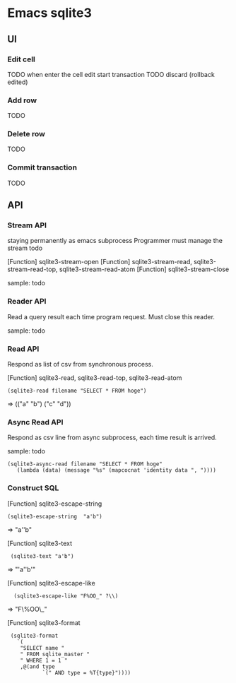 Emacs sqlite3
=============

## UI

### Edit cell

TODO when enter the cell edit start transaction
TODO discard (rollback edited)


### Add row

TODO

### Delete row

TODO

### Commit transaction

TODO

## API

### Stream API

staying permanently as emacs subprocess
Programmer must manage the stream todo

[Function] sqlite3-stream-open
[Function] sqlite3-stream-read, sqlite3-stream-read-top, sqlite3-stream-read-atom
[Function] sqlite3-stream-close

sample: todo

### Reader API

Read a query result each time program request.
Must close this reader.

sample: todo

### Read API

Respond as list of csv from synchronous process.

[Function] sqlite3-read, sqlite3-read-top, sqlite3-read-atom

    (sqlite3-read filename "SELECT * FROM hoge")

=>  (("a" "b") ("c" "d"))

### Async Read API

Respond as csv line from async subprocess, each time result is arrived.

sample: todo



    (sqlite3-async-read filename "SELECT * FROM hoge"
	   (lambda (data) (message "%s" (mapcocnat 'identity data ", "))))
	   
### Construct SQL

[Function] sqlite3-escape-string

    (sqlite3-escape-string  "a'b")

  => "a''b" 

[Function] sqlite3-text

     (sqlite3-text "a'b")
   
   => "'a''b'"

[Function] sqlite3-escape-like

      (sqlite3-escape-like "F%OO_" ?\\)
	  
  => "F\\%OO\\_"

[Function] sqlite3-format

     (sqlite3-format
       `(
        "SELECT name "
        " FROM sqlite_master "
        " WHERE 1 = 1 "
        ,@(and type
               `(" AND type = %T{type}"))))

